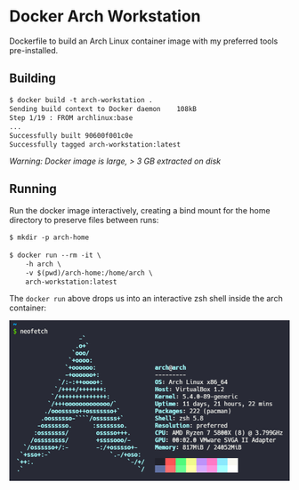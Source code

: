 # Docker Arch Workstation

Dockerfile to build an Arch Linux container image with my preferred tools pre-installed.

## Building

```shell
$ docker build -t arch-workstation .
Sending build context to Docker daemon    108kB
Step 1/19 : FROM archlinux:base
...
Successfully built 90600f001c0e
Successfully tagged arch-workstation:latest
```

*_Warning: Docker image is large, > 3 GB extracted on disk_*

## Running

Run the docker image interactively, creating a bind mount for the home directory to preserve files between runs:

```shell
$ mkdir -p arch-home

$ docker run --rm -it \
    -h arch \
    -v $(pwd)/arch-home:/home/arch \
    arch-workstation:latest
```

The `docker run` above drops us into an interactive zsh shell inside the arch container:

![Arch zsh shell](/images/arch_neofetch.png)
